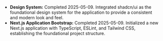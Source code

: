 - **Design System:** Completed 2025-05-09. Integrated shadcn/ui as the foundational design system for the application to provide a consistent and modern look and feel.
- **Next.js Application Bootstrap:** Completed 2025-05-09. Initialized a new Next.js application with TypeScript, ESLint, and Tailwind CSS, establishing the foundational project structure.
